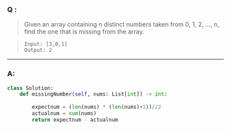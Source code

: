 ### Q :
> Given an array containing n distinct numbers taken from 0, 1, 2, ..., n, find the one that is missing from the array.

> ```
> Input: [3,0,1]
> Output: 2
> ```

***

### A:


```python
class Solution:
    def missingNumber(self, nums: List[int]) -> int:
        
        expectnum = (len(nums) * (len(nums)+1))//2
        actualnum = sum(nums)
        return expectnum - actualnum
```

